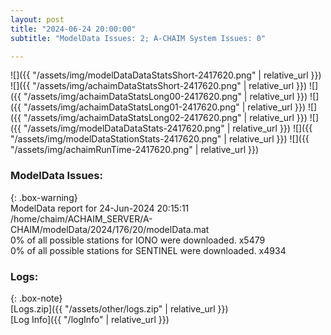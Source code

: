 ```yaml
---
layout: post
title: "2024-06-24 20:00:00"
subtitle: "ModelData Issues: 2; A-CHAIM System Issues: 0"

---
```


![]({{ "/assets/img/modelDataDataStatsShort-2417620.png" | relative_url }})
![]({{ "/assets/img/achaimDataStatsShort-2417620.png" | relative_url }})
![]({{ "/assets/img/achaimDataStatsLong00-2417620.png" | relative_url }})
![]({{ "/assets/img/achaimDataStatsLong01-2417620.png" | relative_url }})
![]({{ "/assets/img/achaimDataStatsLong02-2417620.png" | relative_url }})
![]({{ "/assets/img/modelDataDataStats-2417620.png" | relative_url }})
![]({{ "/assets/img/modelDataStationStats-2417620.png" | relative_url }})
![]({{ "/assets/img/achaimRunTime-2417620.png" | relative_url }})


### ModelData Issues:  
  
{: .box-warning}  
 ModelData report for 24-Jun-2024 20:15:11   
 /home/chaim/ACHAIM_SERVER/A-CHAIM/modelData/2024/176/20/modelData.mat   
 0% of all possible stations for IONO were downloaded. x5479   
 0% of all possible stations for SENTINEL were downloaded. x4934   
  


### Logs:  
  
{: .box-note}  
[Logs.zip]({{ "/assets/other/logs.zip" | relative_url }})  
[Log Info]({{ "/logInfo" | relative_url }})  
